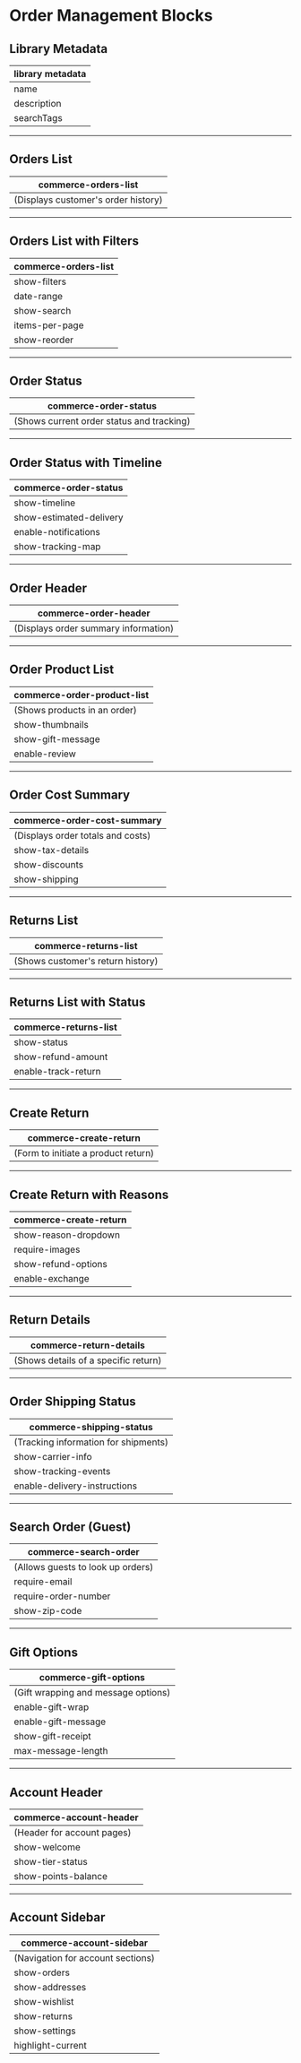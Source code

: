 # Order Management Blocks

## Library Metadata
| library metadata |
|------------------|
| name | Order Management Blocks |
| description | Collection of blocks for order tracking, history, and returns |
| searchTags | orders, returns, tracking, history, order management |

---

## Orders List
| commerce-orders-list |
|---------------------|
| (Displays customer's order history) |

---

## Orders List with Filters
| commerce-orders-list |
|---------------------|
| show-filters | true |
| date-range | 6months |
| show-search | true |
| items-per-page | 10 |
| show-reorder | true |

---

## Order Status
| commerce-order-status |
|----------------------|
| (Shows current order status and tracking) |

---

## Order Status with Timeline
| commerce-order-status |
|----------------------|
| show-timeline | true |
| show-estimated-delivery | true |
| enable-notifications | true |
| show-tracking-map | true |

---

## Order Header
| commerce-order-header |
|----------------------|
| (Displays order summary information) |

---

## Order Product List
| commerce-order-product-list |
|-----------------------------|
| (Shows products in an order) |
| show-thumbnails | true |
| show-gift-message | true |
| enable-review | true |

---

## Order Cost Summary
| commerce-order-cost-summary |
|-----------------------------|
| (Displays order totals and costs) |
| show-tax-details | true |
| show-discounts | true |
| show-shipping | true |

---

## Returns List
| commerce-returns-list |
|----------------------|
| (Shows customer's return history) |

---

## Returns List with Status
| commerce-returns-list |
|----------------------|
| show-status | true |
| show-refund-amount | true |
| enable-track-return | true |

---

## Create Return
| commerce-create-return |
|------------------------|
| (Form to initiate a product return) |

---

## Create Return with Reasons
| commerce-create-return |
|------------------------|
| show-reason-dropdown | true |
| require-images | false |
| show-refund-options | true |
| enable-exchange | true |

---

## Return Details
| commerce-return-details |
|-------------------------|
| (Shows details of a specific return) |

---

## Order Shipping Status
| commerce-shipping-status |
|-------------------------|
| (Tracking information for shipments) |
| show-carrier-info | true |
| show-tracking-events | true |
| enable-delivery-instructions | true |

---

## Search Order (Guest)
| commerce-search-order |
|----------------------|
| (Allows guests to look up orders) |
| require-email | true |
| require-order-number | true |
| show-zip-code | false |

---

## Gift Options
| commerce-gift-options |
|----------------------|
| (Gift wrapping and message options) |
| enable-gift-wrap | true |
| enable-gift-message | true |
| show-gift-receipt | true |
| max-message-length | 250 |

---

## Account Header
| commerce-account-header |
|-------------------------|
| (Header for account pages) |
| show-welcome | true |
| show-tier-status | true |
| show-points-balance | true |

---

## Account Sidebar
| commerce-account-sidebar |
|--------------------------|
| (Navigation for account sections) |
| show-orders | true |
| show-addresses | true |
| show-wishlist | true |
| show-returns | true |
| show-settings | true |
| highlight-current | true |